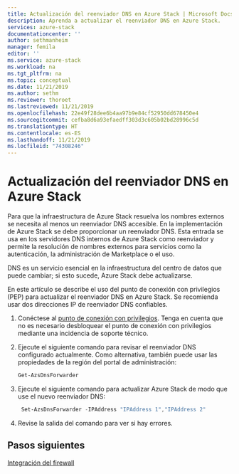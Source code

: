 ```yaml
---
title: Actualización del reenviador DNS en Azure Stack | Microsoft Docs
description: Aprenda a actualizar el reenviador DNS en Azure Stack.
services: azure-stack
documentationcenter: ''
author: sethmanheim
manager: femila
editor: ''
ms.service: azure-stack
ms.workload: na
ms.tgt_pltfrm: na
ms.topic: conceptual
ms.date: 11/21/2019
ms.author: sethm
ms.reviewer: thoroet
ms.lastreviewed: 11/21/2019
ms.openlocfilehash: 22e49f28dee6b4aa97b9e84cf52950dd678450e4
ms.sourcegitcommit: cefba8d6a93efaedff303d3c605b02bd28996c5d
ms.translationtype: HT
ms.contentlocale: es-ES
ms.lasthandoff: 11/21/2019
ms.locfileid: "74308246"
---
```

# <a name="update-the-dns-forwarder-in-azure-stack"></a>Actualización del reenviador DNS en Azure Stack

Para que la infraestructura de Azure Stack resuelva los nombres externos se necesita al menos un reenviador DNS accesible. En la implementación de Azure Stack se debe proporcionar un reenviador DNS. Esta entrada se usa en los servidores DNS internos de Azure Stack como reenviador y permite la resolución de nombres externos para servicios como la autenticación, la administración de Marketplace o el uso.

DNS es un servicio esencial en la infraestructura del centro de datos que puede cambiar; si esto sucede, Azure Stack debe actualizarse.

En este artículo se describe el uso del punto de conexión con privilegios (PEP) para actualizar el reenviador DNS en Azure Stack. Se recomienda usar dos direcciones IP de reenviador DNS confiables.

1. Conéctese al [punto de conexión con privilegios](azure-stack-privileged-endpoint.md). Tenga en cuenta que no es necesario desbloquear el punto de conexión con privilegios mediante una incidencia de soporte técnico.

2. Ejecute el siguiente comando para revisar el reenviador DNS configurado actualmente. Como alternativa, también puede usar las propiedades de la región del portal de administración:

   ```powershell
   Get-AzsDnsForwarder
   ```

3. Ejecute el siguiente comando para actualizar Azure Stack de modo que use el nuevo reenviador DNS:

   ```powershell
    Set-AzsDnsForwarder -IPAddress "IPAddress 1","IPAddress 2"
   ```

4. Revise la salida del comando para ver si hay errores.

## <a name="next-steps"></a>Pasos siguientes

[Integración del firewall](azure-stack-firewall.md)
